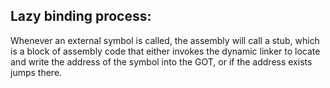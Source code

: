 ## Lazy binding process:
Whenever an external symbol is called, the assembly will call a stub, which is a block of assembly code that either invokes the dynamic linker to locate and write the address of the symbol into the GOT, or if the address exists jumps there.
